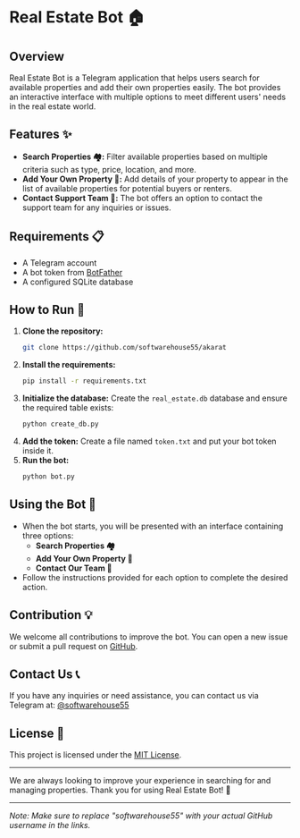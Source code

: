 # Real Estate Bot 🏠

## Overview
Real Estate Bot is a Telegram application that helps users search for available properties and add their own properties easily. The bot provides an interactive interface with multiple options to meet different users' needs in the real estate world.

## Features ✨
- **Search Properties 🏘️:** Filter available properties based on multiple criteria such as type, price, location, and more.
- **Add Your Own Property 🏡:** Add details of your property to appear in the list of available properties for potential buyers or renters.
- **Contact Support Team 💬:** The bot offers an option to contact the support team for any inquiries or issues.

## Requirements 📋
- A Telegram account
- A bot token from [BotFather](https://core.telegram.org/bots#botfather)
- A configured SQLite database

## How to Run 🚀
1. **Clone the repository:**
    ```bash
    git clone https://github.com/softwarehouse55/akarat
    ```
2. **Install the requirements:**
    ```bash
    pip install -r requirements.txt
    ```
3. **Initialize the database:**
    Create the `real_estate.db` database and ensure the required table exists:
    ```bash
    python create_db.py
    ```
4. **Add the token:**
    Create a file named `token.txt` and put your bot token inside it.
5. **Run the bot:**
    ```bash
    python bot.py
    ```

## Using the Bot 🤖
- When the bot starts, you will be presented with an interface containing three options:
  - **Search Properties 🏘️**
  - **Add Your Own Property 🏡**
  - **Contact Our Team 💬**
- Follow the instructions provided for each option to complete the desired action.

## Contribution 💡
We welcome all contributions to improve the bot. You can open a new issue or submit a pull request on [GitHub](https://github.com/softwarehouse55/real-estate-bot).

## Contact Us 📞
If you have any inquiries or need assistance, you can contact us via Telegram at: [@softwarehouse55](https://t.me/softwarehouse55)

## License 📄
This project is licensed under the [MIT License](LICENSE).

---

We are always looking to improve your experience in searching for and managing properties. Thank you for using Real Estate Bot! 🌟

---

*Note: Make sure to replace "softwarehouse55" with your actual GitHub username in the links.*